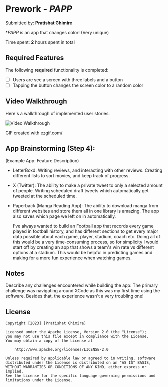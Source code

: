 # Prework - *PAPP*

Submitted by: **Pratishat Ghimire**

**PAPP* is an app that changes color! (Very unique)

Time spent: **2** hours spent in total

## Required Features

The following **required** functionality is completed:

- [ ] Users are see a screen with three labels and a button
- [ ] Tapping the button changes the screen color to a random color
 
## Video Walkthrough

Here's a walkthrough of implemented user stories:

<img src='https://imgur.com/a/vPNkeCr.gif' title='Video Walkthrough' width='' alt='Video Walkthrough' />

<!-- Replace this with whatever GIF tool you used! -->
GIF created with ezgif.com/
<!-- Recommended tools:
[Kap](https://getkap.co/) for macOS
[ScreenToGif](https://www.screentogif.com/) for Windows
[peek](https://github.com/phw/peek) for Linux. -->

## App Brainstorming (Step 4):

(Example App: Feature Description)

* LetterBoxd: Writing reviews, and interacting with other reviews. Creating different lists to sort movies, and keep track of progress.

* X (Twitter): The ability to make a private tweet to only a selected amount of people. Writing scheduled draft tweets which automatically get tweeted at the scheduled time. 

* Paperback (Manga Reading App): The ability to download manga from different websites and store them all in one library is amazing. The app also saves which page we left on in automatically. 

    I've always wanted to build an Football app that records every game played in football history, and has different sections to get every major data possible about each game, player, stadium, coach etc. Doing all of this would be a very time-consuming process, so for simplicity I would start off by creating an app that shows a team's win rate vs different options at a stadium. This would be helpful in predicting games and making for a more fun experience when watching games.
  

## Notes

Describe any challenges encountered while building the app: The primary challenge was navigating around XCode as this was my first time using the software. Besides that, the experience wasn't a very troubling one!

## License

    Copyright [2023] [Pratishat Ghimire]

    Licensed under the Apache License, Version 2.0 (the "License");
    you may not use this file except in compliance with the License.
    You may obtain a copy of the License at

        http://www.apache.org/licenses/LICENSE-2.0

    Unless required by applicable law or agreed to in writing, software
    distributed under the License is distributed on an "AS IS" BASIS,
    WITHOUT WARRANTIES OR CONDITIONS OF ANY KIND, either express or implied.
    See the License for the specific language governing permissions and
    limitations under the License.
